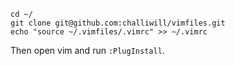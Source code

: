 ```
cd ~/
git clone git@github.com:challiwill/vimfiles.git
echo "source ~/.vimfiles/.vimrc" >> ~/.vimrc
```
Then open vim and run `:PlugInstall`.
